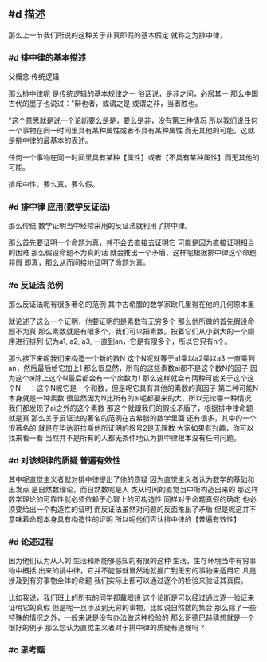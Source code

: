 ## #d 描述

那么上一节我们所说的这种关于非真即假的基本假定 就称之为排中律，







### #d 排中律的基本描述

父概念 传统逻辑 

那么排中律呢 是传统逻辑的基本规律之一 俗话说，是非之间，必居其一 那么中国古代的墨子也说过："辩也者，或谓之是 或谓之非，当者胜也。 

"这个意思就是说一个论断要么是是，要么是非，没有第三种情况 所以我们说任何一个事物在同一时间里具有某种属性或者不具有某种属性 而无其他的可能，这就是排中律的最基本的表述。 



任何一个事物在同一时间里具有某种【属性】或者【不具有某种属性】而无其他的可能。

排斥中性。要么真，要么假。



### #d 排中律 应用(数学反证法)

那么传统 数学证明当中经常采用的反证法就利用了排中律。

那么首先要证明一个命题为真，并不会去直接去证明它 可能是因为直接证明相当的困难 那么假设命题不为真的话 就会推出一个矛盾，这样呢根据排中律这个命题非假 即真，那么从而间接地证明了命题为真。

### #e 反证法 范例

那么反证法呢有很多著名的范例 其中古希腊的数学家欧几里得在他的几何原本里 

就论述了这么一个证明，他要证明的是素数有无穷多个 那么他所做的首先假设命题不为真 那么素数就是有限多个，我们可以把素数。按着它们从小到大的一个顺序进行排列 记为a1, a2, a3, 一直到an，它是有限多个，所以它只有n个。

那么接下来呢我们来构造一个新的数N 这个N呢就等于a1乘以a2乘以a3 一直乘到an，然后最后给它加上1 那么很显然，所有的这些素数ai都不是这个数N的因子 因为这个ai除上这个N最后都会有一个余数为1 那么这样就会有两种可能关于这个这个N 一：这个N呢它是一个和数，但是呢它具有其他的素数的真因子 第二种可能N本身就是一种素数 很显然因为N比所有的ai呢都要来的大，所以无论哪一种情况 我们都发现了ai之外的这个素数 那这个就跟我们的假设矛盾了，根据排中律命题就是真 那么关于反证法的著名的范例在古希腊的数学里面 还有很多，其中的一个很著名的 就是在毕达哥拉斯他所证明的根号2是无理数 大家如果有兴趣，你可以找来看一看 当然并不是所有的人都无条件地认为排中律根本没有任何问题。

### #d 对该规律的质疑 普遍有效性

其中呢直觉主义者就对排中律提出了他的质疑 因为直觉主义者认为数学的基础和出发点 是自然数理论，而自然数呢是人 类从时间的直觉当中所构造出来的 那这样数学理论的可靠性就必须依赖于心智上的可构造性 同样对于命题真假的确定 也必须要给出一个构造性的证明 而反证法虽然对问题的反面推出了矛盾 但是呢这并不意味着命题本身具有构造性的证明 所以呢他们否认排中律的【普遍有效性】

### #d 论述过程

 因为他们认为从人的 生活和所能够感知的有限的这种 生活，生存环境当中有穷事物中概括 出来的排中律，它并不能够就冒然地就推广到无穷的事物来适用它 凡是涉及到有穷事物全体的命题 我们实际上都可以通过逐个的检验来验证其真假。

比如我说，我们班上的所有的同学都戴眼镜 这个论断是可以经过通过逐一验证来证明它的真假 但是呢一旦涉及到无穷的事物，比如说自然数的集合 那么除了一些特殊的情况之外，一般来说是没有办法做这种检验的 那么哥德巴赫猜想就是一个很好的例子 那么您认为直觉主义者对于排中律的质疑有道理吗？



### #c 思考题

